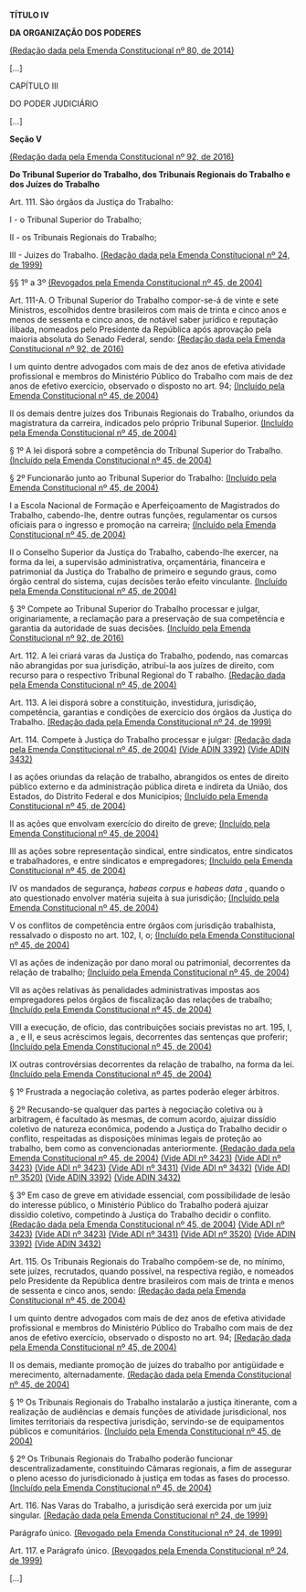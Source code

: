 **TÍTULO IV**

**DA ORGANIZAÇÃO DOS PODERES**

[(Redação dada pela Emenda Constitucional nº 80, de 2014)](http://www.planalto.gov.br/ccivil_03/constituicao/Emendas/Emc/emc80.htm#art1)

[…]

CAPÍTULO III

DO PODER JUDICIÁRIO

[…]

**Seção V**

[(Redação dada pela Emenda Constitucional nº 92, de 2016)](http://www.planalto.gov.br/ccivil_03/constituicao/Emendas/Emc/emc92.htm#art1)

**Do Tribunal Superior do Trabalho, dos Tribunais Regionais do Trabalho e dos Juízes do Trabalho**

Art. 111. São órgãos da Justiça do Trabalho: 

I - o Tribunal Superior do Trabalho;

II - os Tribunais Regionais do Trabalho;

III - Juizes do Trabalho.         [(Redação dada pela Emenda Constitucional nº 24, de 1999)](http://www.planalto.gov.br/ccivil_03/constituicao/Emendas/Emc/emc24.htm#art1)

§§ 1º a 3º       [(Revogados pela Emenda Constitucional nº 45, de 2004)](http://www.planalto.gov.br/ccivil_03/constituicao/Emendas/Emc/emc45.htm#art9)

Art. 111-A. O Tribunal Superior do Trabalho compor-se-á de vinte e sete Ministros, escolhidos dentre brasileiros com mais de trinta e cinco anos e menos de sessenta e cinco anos, de notável saber jurídico e reputação ilibada, nomeados pelo Presidente da República após aprovação pela maioria absoluta do Senado Federal, sendo:           [(Redação dada pela Emenda Constitucional nº 92, de 2016)](http://www.planalto.gov.br/ccivil_03/constituicao/Emendas/Emc/emc92.htm#art1)

I um quinto dentre advogados com mais de dez anos de efetiva atividade profissional e membros do Ministério Público do Trabalho com mais de dez anos de efetivo exercício, observado o disposto no art. 94;        [(Incluído pela Emenda Constitucional nº 45, de 2004)](http://www.planalto.gov.br/ccivil_03/constituicao/Emendas/Emc/emc45.htm#art2)

II os demais dentre juízes dos Tribunais Regionais do Trabalho, oriundos da magistratura da carreira, indicados pelo próprio Tribunal Superior.         [(Incluído pela Emenda Constitucional nº 45, de 2004)](http://www.planalto.gov.br/ccivil_03/constituicao/Emendas/Emc/emc45.htm#art2)

§ 1º A lei disporá sobre a competência do Tribunal Superior do Trabalho.        [(Incluído pela Emenda Constitucional nº 45, de 2004)](http://www.planalto.gov.br/ccivil_03/constituicao/Emendas/Emc/emc45.htm#art2)

§ 2º Funcionarão junto ao Tribunal Superior do Trabalho:         [(Incluído pela Emenda Constitucional nº 45, de 2004)](http://www.planalto.gov.br/ccivil_03/constituicao/Emendas/Emc/emc45.htm#art2)

I a Escola Nacional de Formação e Aperfeiçoamento de Magistrados do Trabalho, cabendo-lhe, dentre outras funções, regulamentar os cursos oficiais para o ingresso e promoção na carreira;         [(Incluído pela Emenda Constitucional nº 45, de 2004)](http://www.planalto.gov.br/ccivil_03/constituicao/Emendas/Emc/emc45.htm#art2)

II o Conselho Superior da Justiça do Trabalho, cabendo-lhe exercer, na forma da lei, a supervisão administrativa, orçamentária, financeira e patrimonial da Justiça do Trabalho de primeiro e segundo graus, como órgão central do sistema, cujas decisões terão efeito vinculante.         [(Incluído pela Emenda Constitucional nº 45, de 2004)](http://www.planalto.gov.br/ccivil_03/constituicao/Emendas/Emc/emc45.htm#art2)

§ 3º Compete ao Tribunal Superior do Trabalho processar e julgar, originariamente, a reclamação para a preservação de sua competência e garantia da autoridade de suas decisões.         [(Incluído pela Emenda Constitucional nº 92, de 2016)](http://www.planalto.gov.br/ccivil_03/constituicao/Emendas/Emc/emc92.htm#art1)

Art. 112. A lei criará varas da Justiça do Trabalho, podendo, nas comarcas não abrangidas por sua jurisdição, atribuí-la aos juízes de direito, com recurso para o respectivo Tribunal Regional do T rabalho.         [(Redação dada pela Emenda Constitucional nº 45, de 2004)](http://www.planalto.gov.br/ccivil_03/constituicao/Emendas/Emc/emc45.htm#art1) 

Art. 113. A lei disporá sobre a constituição, investidura, jurisdição, competência, garantias e condições de exercício dos órgãos da Justiça do Trabalho.          [(Redação dada pela Emenda Constitucional nº 24, de 1999)](http://www.planalto.gov.br/ccivil_03/constituicao/Emendas/Emc/emc24.htm#art1)

Art. 114. Compete à Justiça do Trabalho processar e julgar:        [(Redação dada pela Emenda Constitucional nº 45, de 2004)](http://www.planalto.gov.br/ccivil_03/constituicao/Emendas/Emc/emc45.htm#art1)    [(Vide ADIN 3392)](http://www.stf.jus.br/portal/peticaoInicial/verPeticaoInicial.asp?base=ADI&documento=&s1=3392&processo=3392)   [(Vide ADIN 3432)](http://www.stf.jus.br/portal/peticaoInicial/verPeticaoInicial.asp?base=ADI&documento=&s1=3432&processo=3432)

I as ações oriundas da relação de trabalho, abrangidos os entes de direito público externo e da administração pública direta e indireta da União, dos Estados, do Distrito Federal e dos Municípios;          [(Incluído pela Emenda Constitucional nº 45, de 2004)](http://www.planalto.gov.br/ccivil_03/constituicao/Emendas/Emc/emc45.htm#art1)

II as ações que envolvam exercício do direito de greve;         [(Incluído pela Emenda Constitucional nº 45, de 2004)](http://www.planalto.gov.br/ccivil_03/constituicao/Emendas/Emc/emc45.htm#art1)

III as ações sobre representação sindical, entre sindicatos, entre sindicatos e trabalhadores, e entre sindicatos e empregadores;        [(Incluído pela Emenda Constitucional nº 45, de 2004)](http://www.planalto.gov.br/ccivil_03/constituicao/Emendas/Emc/emc45.htm#art1)

IV os mandados de segurança, *habeas corpus* e *habeas data* , quando o ato questionado envolver matéria sujeita à sua jurisdição;          [(Incluído pela Emenda Constitucional nº 45, de 2004)](http://www.planalto.gov.br/ccivil_03/constituicao/Emendas/Emc/emc45.htm#art1)

V os conflitos de competência entre órgãos com jurisdição trabalhista, ressalvado o disposto no art. 102, I, o;        [(Incluído pela Emenda Constitucional nº 45, de 2004)](http://www.planalto.gov.br/ccivil_03/constituicao/Emendas/Emc/emc45.htm#art1)

VI as ações de indenização por dano moral ou patrimonial, decorrentes da relação de trabalho;         [(Incluído pela Emenda Constitucional nº 45, de 2004)](http://www.planalto.gov.br/ccivil_03/constituicao/Emendas/Emc/emc45.htm#art1)

VII as ações relativas às penalidades administrativas impostas aos empregadores pelos órgãos de fiscalização das relações de trabalho;          [(Incluído pela Emenda Constitucional nº 45, de 2004)](http://www.planalto.gov.br/ccivil_03/constituicao/Emendas/Emc/emc45.htm#art1)

VIII a execução, de ofício, das contribuições sociais previstas no art. 195, I, a , e II, e seus acréscimos legais, decorrentes das sentenças que proferir;       [(Incluído pela Emenda Constitucional nº 45, de 2004)](http://www.planalto.gov.br/ccivil_03/constituicao/Emendas/Emc/emc45.htm#art1)

IX outras controvérsias decorrentes da relação de trabalho, na forma da lei.        [(Incluído pela Emenda Constitucional nº 45, de 2004)](http://www.planalto.gov.br/ccivil_03/constituicao/Emendas/Emc/emc45.htm#art1)

§ 1º Frustrada a negociação coletiva, as partes poderão eleger árbitros.

§ 2º Recusando-se qualquer das partes à negociação coletiva ou à arbitragem, é facultado às mesmas, de comum acordo, ajuizar dissídio coletivo de natureza econômica, podendo a Justiça do Trabalho decidir o conflito, respeitadas as disposições mínimas legais de proteção ao trabalho, bem como as convencionadas anteriormente.       [(Redação dada pela Emenda Constitucional nº 45, de 2004)](http://www.planalto.gov.br/ccivil_03/constituicao/Emendas/Emc/emc45.htm#art1)     [(Vide ADI nº 3423)](http://www.stf.jus.br/portal/peticaoInicial/verPeticaoInicial.asp?base=ADIN&s1=3423&processo=3423)      [(Vide ADI nº 3423)](http://www.stf.jus.br/portal/peticaoInicial/verPeticaoInicial.asp?base=ADIN&s1=3392&processo=3392)  [(Vide ADI nº 3423)](http://www.stf.jus.br/portal/peticaoInicial/verPeticaoInicial.asp?base=ADI&documento=&s1=3423&processo=3423)   [(Vide ADI nº 3431)](http://www.stf.jus.br/portal/peticaoInicial/verPeticaoInicial.asp?base=ADIN&s1=3431&processo=3431)     [(Vide ADI nº 3432)](http://www.stf.jus.br/portal/peticaoInicial/verPeticaoInicial.asp?base=ADIN&s1=3432&processo=3432)    [(Vide ADI nº 3520)](http://www.stf.jus.br/portal/peticaoInicial/verPeticaoInicial.asp?base=ADI&documento=&s1=3520&processo=3520)   [(Vide ADIN 3392)](http://www.stf.jus.br/portal/peticaoInicial/verPeticaoInicial.asp?base=ADI&documento=&s1=3392&processo=3392)   [(Vide ADIN 3432)](http://www.stf.jus.br/portal/peticaoInicial/verPeticaoInicial.asp?base=ADI&documento=&s1=3432&processo=3432)

§ 3º Em caso de greve em atividade essencial, com possibilidade de lesão do interesse público, o Ministério Público do Trabalho poderá ajuizar dissídio coletivo, competindo à Justiça do Trabalho decidir o conflito.        [(Redação dada pela Emenda Constitucional nº 45, de 2004)](http://www.planalto.gov.br/ccivil_03/constituicao/Emendas/Emc/emc45.htm#art1)     [(Vide ADI nº 3423)](http://www.stf.jus.br/portal/peticaoInicial/verPeticaoInicial.asp?base=ADIN&s1=3423&processo=3423)  [(Vide ADI nº 3423)](http://www.stf.jus.br/portal/peticaoInicial/verPeticaoInicial.asp?base=ADI&documento=&s1=3423&processo=3423)   [(Vide ADI nº 3431)](http://www.stf.jus.br/portal/peticaoInicial/verPeticaoInicial.asp?base=ADIN&s1=3431&processo=3431)     [(Vide ADI nº 3520)](http://www.stf.jus.br/portal/peticaoInicial/verPeticaoInicial.asp?base=ADI&documento=&s1=3520&processo=3520)   [(Vide ADIN 3392)](http://www.stf.jus.br/portal/peticaoInicial/verPeticaoInicial.asp?base=ADI&documento=&s1=3392&processo=3392)   [(Vide ADIN 3432)](http://www.stf.jus.br/portal/peticaoInicial/verPeticaoInicial.asp?base=ADI&documento=&s1=3432&processo=3432)

Art. 115. Os Tribunais Regionais do Trabalho compõem-se de, no mínimo, sete juízes, recrutados, quando possível, na respectiva região, e nomeados pelo Presidente da República dentre brasileiros com mais de trinta e menos de sessenta e cinco anos, sendo:      [(Redação dada pela Emenda Constitucional nº 45, de 2004)](http://www.planalto.gov.br/ccivil_03/constituicao/Emendas/Emc/emc45.htm#art1)

I um quinto dentre advogados com mais de dez anos de efetiva atividade profissional e membros do Ministério Público do Trabalho com mais de dez anos de efetivo exercício, observado o disposto no art. 94;        [(Redação dada pela Emenda Constitucional nº 45, de 2004)](http://www.planalto.gov.br/ccivil_03/constituicao/Emendas/Emc/emc45.htm#art1)

II os demais, mediante promoção de juízes do trabalho por antigüidade e merecimento, alternadamente.        [(Redação dada pela Emenda Constitucional nº 45, de 2004)](http://www.planalto.gov.br/ccivil_03/constituicao/Emendas/Emc/emc45.htm#art1)

§ 1º Os Tribunais Regionais do Trabalho instalarão a justiça itinerante, com a realização de audiências e demais funções de atividade jurisdicional, nos limites territoriais da respectiva jurisdição, servindo-se de equipamentos públicos e comunitários.        [(Incluído pela Emenda Constitucional nº 45, de 2004)](http://www.planalto.gov.br/ccivil_03/constituicao/Emendas/Emc/emc45.htm#art1)

§ 2º Os Tribunais Regionais do Trabalho poderão funcionar descentralizadamente, constituindo Câmaras regionais, a fim de assegurar o pleno acesso do jurisdicionado à justiça em todas as fases do processo.       [(Incluído pela Emenda Constitucional nº 45, de 2004)](http://www.planalto.gov.br/ccivil_03/constituicao/Emendas/Emc/emc45.htm#art1)

Art. 116. Nas Varas do Trabalho, a jurisdição será exercida por um juiz singular.         [(Redação dada pela Emenda Constitucional nº 24, de 1999)](http://www.planalto.gov.br/ccivil_03/constituicao/Emendas/Emc/emc24.htm#art116)

Parágrafo único.        [(Revogado pela Emenda Constitucional nº 24, de 1999)](http://www.planalto.gov.br/ccivil_03/constituicao/Emendas/Emc/emc24.htm#art1)

Art. 117. e Parágrafo único.        [(Revogados pela Emenda Constitucional nº 24, de 1999)](http://www.planalto.gov.br/ccivil_03/constituicao/Emendas/Emc/emc24.htm#art4)  

[…]
